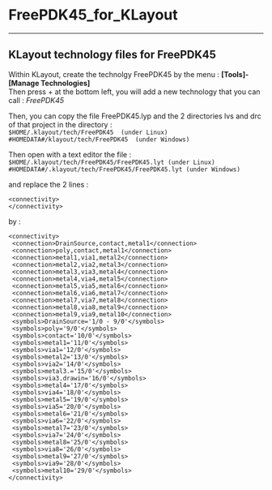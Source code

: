 # FreePDK45_for_KLayout
---
## KLayout technology files for FreePDK45

Within KLayout, create the technolgy FreePDK45 by the menu : **[Tools]-[Manage Technologies]**  
Then press + at the bottom left, you will add a new technology that you can call : _FreePDK45_

Then, you can copy the file FreePDK45.lyp and the 2 directories lvs and drc of that project in the directory :  
`$HOME/.klayout/tech/FreePDK45  (under Linux)`  
`#HOMEDATA#/klayout/tech/FreePDK45  (under Windows)`  

Then open with a text editor the file :  
`$HOME/.klayout/tech/FreePDK45/FreePDK45.lyt (under Linux)`  
`#HOMEDATA#/.klayout/tech/FreePDK45/FreePDK45.lyt (under Windows)`  
 
and replace the 2 lines : 

 `<connectivity>`  
 `</connectivity>`
 
by :

 `<connectivity>`  
 ` <connection>DrainSource,contact,metal1</connection>`  
 ` <connection>poly,contact,metal1</connection>`  
 ` <connection>metal1,via1,metal2</connection>`  
 ` <connection>metal2,via2,metal3</connection>`  
 ` <connection>metal3,via3,metal4</connection>`  
 ` <connection>metal4,via4,metal5</connection>`  
 ` <connection>metal5,via5,metal6</connection>`  
 ` <connection>metal6,via6,metal7</connection>`  
 ` <connection>metal7,via7,metal8</connection>`  
 ` <connection>metal8,via8,metal9</connection>`  
 ` <connection>metal9,via9,metal10</connection>`  
 ` <symbols>DrainSource='1/0 - 9/0'</symbols>`  
 ` <symbols>poly='9/0'</symbols>`  
 ` <symbols>contact='10/0'</symbols>`  
 ` <symbols>metal1='11/0'</symbols>`  
 ` <symbols>via1='12/0'</symbols>`  
 ` <symbols>metal2='13/0'</symbols>`  
 ` <symbols>via2='14/0'</symbols>`  
 ` <symbols>metal3.='15/0'</symbols>`  
 ` <symbols>via3.drawin='16/0'</symbols>`  
 ` <symbols>metal4='17/0'</symbols>`  
 ` <symbols>via4='18/0'</symbols>`  
 ` <symbols>metal5='19/0'</symbols>`  
 ` <symbols>via5='20/0'</symbols>`  
 ` <symbols>metal6='21/0'</symbols>`  
 ` <symbols>via6='22/0'</symbols>`  
 ` <symbols>metal7='23/0'</symbols>`  
 ` <symbols>via7='24/0'</symbols>`  
 ` <symbols>metal8='25/0'</symbols>`  
 ` <symbols>via8='26/0'</symbols>`  
 ` <symbols>metal9='27/0'</symbols>`  
 ` <symbols>via9='28/0'</symbols>`  
 ` <symbols>metal10='29/0'</symbols>`  
 `</connectivity>`
